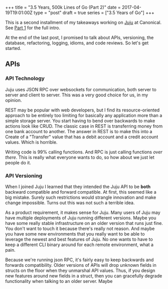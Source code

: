 +++
title = "3.5 Years, 500k Lines of Go (Part 2)"
date = 2017-04-19T19:01:00Z
type = "post"
draft = true
series = ["3.5 Years of Go"]
+++

This is a second installment of my takeaways working on
[Juju](https://github.com/juju/juju) at Canonical.  See [Part
1](/2017/03/3.5yrs-500k-lines-of-go/) for the full intro.

At the end of the last post, I promised to talk about APIs, versioning, the
database, refactoring, logging, idioms, and code reviews.  So let's get started.

## APIs

### API Technology

Juju uses JSON RPC over websockets for communication, both server to server and
client to server.  This was a very good choice for us, in my opinion.  

REST may be popular with web developers, but I find its resource-oriented
approach to be entirely too limiting for basically any application more than a
simple storage server.  You start having to bend over backwards to make actions
look like CRUD. The classic case in REST is transferring money from one bank
account to another. The answer in REST is to make this into a Create of a
"Transfer" value that has a debit account and a credit account values.  Which is
horrible.

Writing code is 99% calling functions.  And RPC is just calling functions *over
there*. This is really what everyone wants to do, so how about we just let
people do it.

### API Versioning

When I joined Juju I learned that they intended the Juju API to be **both**
backward compatible and forward compatible.  At first, this seemed like a big
mistake.  Surely such restrictions would strangle innovation and make change
impossible.  Turns out this was not such a terrible idea.

As a product requirement, it makes sense for Juju.  Many users of Juju may have
multiple deployments of Juju running different versions.  Maybe you have some
really stable infrastructure on an older version that runs just fine.  You don't
want to touch it because there's really not reason.  And maybe you have some new
environments that you really want to be able to leverage the newest and best
features of Juju.  No one wants to have to keep a different CLI binary around
for each remote environment, what a pain.

Because we're running json RPC, it's fairly easy to keep backwards and forwards
compatibility.  Older versions of APIs will drop unknown fields in structs on
the floor when they unmarshal API values.  Thus, if you design new features
around new fields in a struct, then you can gracefully degrade functionality
when talking to an older server.  Maybe

